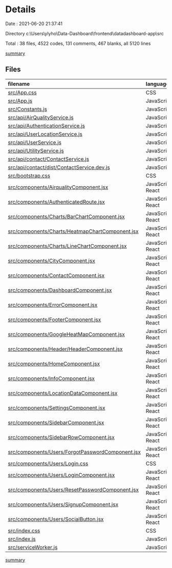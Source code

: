 # Details

Date : 2021-06-20 21:37:41

Directory c:\Users\ylyho\Data-Dashboard\frontend\datadashboard-app\src

Total : 38 files,  4522 codes, 131 comments, 467 blanks, all 5120 lines

[summary](results.md)

## Files
| filename | language | code | comment | blank | total |
| :--- | :--- | ---: | ---: | ---: | ---: |
| [src/App.css](/src/App.css) | CSS | 850 | 22 | 180 | 1,052 |
| [src/App.js](/src/App.js) | JavaScript | 72 | 0 | 2 | 74 |
| [src/Constants.js](/src/Constants.js) | JavaScript | 285 | 2 | 6 | 293 |
| [src/api/AirQualityService.js](/src/api/AirQualityService.js) | JavaScript | 23 | 0 | 5 | 28 |
| [src/api/AuthenticationService.js](/src/api/AuthenticationService.js) | JavaScript | 54 | 2 | 13 | 69 |
| [src/api/UserLocationService.js](/src/api/UserLocationService.js) | JavaScript | 9 | 0 | 3 | 12 |
| [src/api/UserService.js](/src/api/UserService.js) | JavaScript | 10 | 2 | 3 | 15 |
| [src/api/UtilityService.js](/src/api/UtilityService.js) | JavaScript | 11 | 0 | 2 | 13 |
| [src/api/contact/ContactService.js](/src/api/contact/ContactService.js) | JavaScript | 9 | 0 | 2 | 11 |
| [src/api/contact/dist/ContactService.dev.js](/src/api/contact/dist/ContactService.dev.js) | JavaScript | 34 | 1 | 12 | 47 |
| [src/bootstrap.css](/src/bootstrap.css) | CSS | 1 | 0 | 1 | 2 |
| [src/components/AirqualityComponent.jsx](/src/components/AirqualityComponent.jsx) | JavaScript React | 381 | 5 | 29 | 415 |
| [src/components/AuthenticatedRoute.jsx](/src/components/AuthenticatedRoute.jsx) | JavaScript React | 14 | 0 | 3 | 17 |
| [src/components/Charts/BarChartComponent.jsx](/src/components/Charts/BarChartComponent.jsx) | JavaScript React | 168 | 0 | 4 | 172 |
| [src/components/Charts/HeatmapChartComponent.jsx](/src/components/Charts/HeatmapChartComponent.jsx) | JavaScript React | 157 | 0 | 8 | 165 |
| [src/components/Charts/LineChartComponent.jsx](/src/components/Charts/LineChartComponent.jsx) | JavaScript React | 177 | 1 | 6 | 184 |
| [src/components/CityComponent.jsx](/src/components/CityComponent.jsx) | JavaScript React | 38 | 1 | 2 | 41 |
| [src/components/ContactComponent.jsx](/src/components/ContactComponent.jsx) | JavaScript React | 120 | 0 | 8 | 128 |
| [src/components/DashboardComponent.jsx](/src/components/DashboardComponent.jsx) | JavaScript React | 17 | 0 | 2 | 19 |
| [src/components/ErrorComponent.jsx](/src/components/ErrorComponent.jsx) | JavaScript React | 16 | 0 | 2 | 18 |
| [src/components/FooterComponent.jsx](/src/components/FooterComponent.jsx) | JavaScript React | 11 | 0 | 1 | 12 |
| [src/components/GoogleHeatMapComponent.jsx](/src/components/GoogleHeatMapComponent.jsx) | JavaScript React | 94 | 8 | 13 | 115 |
| [src/components/Header/HeaderComponent.jsx](/src/components/Header/HeaderComponent.jsx) | JavaScript React | 39 | 0 | 5 | 44 |
| [src/components/HomeComponent.jsx](/src/components/HomeComponent.jsx) | JavaScript React | 250 | 13 | 10 | 273 |
| [src/components/InfoComponent.jsx](/src/components/InfoComponent.jsx) | JavaScript React | 272 | 12 | 2 | 286 |
| [src/components/LocationDataComponent.jsx](/src/components/LocationDataComponent.jsx) | JavaScript React | 158 | 1 | 14 | 173 |
| [src/components/SettingsComponent.jsx](/src/components/SettingsComponent.jsx) | JavaScript React | 241 | 5 | 19 | 265 |
| [src/components/SidebarComponent.jsx](/src/components/SidebarComponent.jsx) | JavaScript React | 60 | 0 | 7 | 67 |
| [src/components/SidebarRowComponent.jsx](/src/components/SidebarRowComponent.jsx) | JavaScript React | 10 | 2 | 3 | 15 |
| [src/components/Users/ForgotPasswordComponent.jsx](/src/components/Users/ForgotPasswordComponent.jsx) | JavaScript React | 106 | 0 | 7 | 113 |
| [src/components/Users/Login.css](/src/components/Users/Login.css) | CSS | 186 | 6 | 41 | 233 |
| [src/components/Users/LoginComponent.jsx](/src/components/Users/LoginComponent.jsx) | JavaScript React | 189 | 1 | 12 | 202 |
| [src/components/Users/ResetPasswordComponent.jsx](/src/components/Users/ResetPasswordComponent.jsx) | JavaScript React | 139 | 0 | 7 | 146 |
| [src/components/Users/SignupComponent.jsx](/src/components/Users/SignupComponent.jsx) | JavaScript React | 204 | 0 | 13 | 217 |
| [src/components/Users/SocialButton.jsx](/src/components/Users/SocialButton.jsx) | JavaScript React | 13 | 0 | 3 | 16 |
| [src/index.css](/src/index.css) | CSS | 0 | 13 | 1 | 14 |
| [src/index.js](/src/index.js) | JavaScript | 12 | 3 | 3 | 18 |
| [src/serviceWorker.js](/src/serviceWorker.js) | JavaScript | 92 | 31 | 13 | 136 |

[summary](results.md)